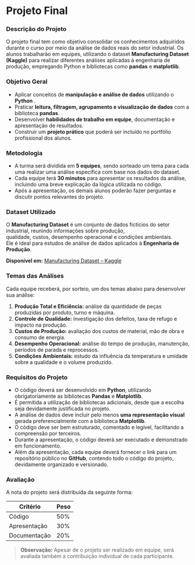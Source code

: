# Projeto Final

### Descrição do Projeto
O projeto final tem como objetivo consolidar os conhecimentos adquiridos durante o curso
por meio da análise de dados reais do setor industrial.
Os alunos trabalharão em equipes, utilizando o dataset **Manufacturing Dataset (Kaggle)** 
para realizar diferentes análises aplicadas à engenharia de produção,
empregando Python e bibliotecas como **pandas** e **matplotlib**.

### Objetivo Geral
- Aplicar conceitos de **manipulação e análise de dados** utilizando o **Python** .  
- Praticar **leitura, filtragem, agrupamento e visualização de dados** com a biblioteca **pandas**.  
- Desenvolver **habilidades de trabalho em equipe**, documentação e apresentação de resultados.  
- Construir um **projeto prático** que poderá ser incluído no portfólio profissional dos alunos.  

### Metodologia
- A turma será dividida em **5 equipes**, sendo sorteado um tema para cada uma realizar uma análise específica
  com base nos dados do dataset.  
- Cada equipe terá **30 minutos** para apresentar os resultados da análise, incluindo uma breve explicação
  da lógica utilizada no código.  
- Após a apresentação, os demais alunos poderão fazer perguntas e discutir pontos relevantes do projeto.

### Dataset Utilizado
O **Manufacturing Dataset** é um conjunto de dados fictícios do setor industrial, reunindo informações sobre produção,  
qualidade, custos, desempenho operacional e condições ambientais.  
Ele é ideal para estudos de análise de dados aplicados à **Engenharia de Produção**.  
 
**Disponível em:** [Manufacturing Dataset – Kaggle](https://www.kaggle.com/datasets/shreshthvashisht/manufacturing-dataset)

### Temas das Análises
Cada equipe receberá, por sorteio, um dos temas abaixo para desenvolver sua análise:

1. **Produção Total e Eficiência:** análise da quantidade de peças produzidas por produto, turno e máquina.  
2. **Controle de Qualidade:** investigação dos defeitos, taxa de refugo e impacto na produção.  
3. **Custos de Produção:** avaliação dos custos de material, mão de obra e consumo de energia.  
4. **Desempenho Operacional:** análise do tempo de produção, manutenção, períodos de parada e reprocessos.  
5. **Condições Ambientais:** estudo da influência da temperatura e umidade sobre a qualidade e o volume produzido.

### Requisitos do Projeto
- O código deverá ser desenvolvido em **Python**, utilizando obrigatoriamente as bibliotecas **Pandas** e **Matplotlib**.  
- É permitida a utilização de bibliotecas adicionais, desde que a escolha seja devidamente justificada no projeto.  
- A análise de dados deve incluir pelo menos **uma representação visual** gerada preferencialmente com a biblioteca **Matplotlib**.  
- O código deve ser bem estruturado, comentado e legível, facilitando a compreensão por terceiros.  
- Durante a apresentação, o código deverá ser executado e demonstrado em funcionamento.  
- Além da apresentação, cada equipe deverá fornecer o link para um repositório público no **GitHub**, contendo todo o código do       projeto, devidamente organizado e versionado.

### Avaliação
A nota do projeto será distribuída da seguinte forma:

| Critério     | Peso |
|--------------|------|
| Código       | 50%  |
| Apresentação | 30%  |
| Documentação | 20%  |

> **Observação:** Apesar de o projeto ser realizado em equipe, será avaliada também a contribuição individual de cada participante.